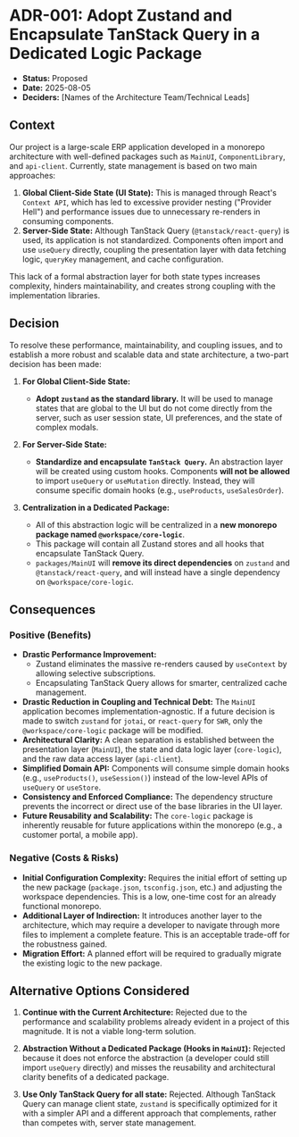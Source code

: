 # ADR-001: Adopt Zustand and Encapsulate TanStack Query in a Dedicated Logic Package

* **Status:** Proposed
* **Date:** 2025-08-05
* **Deciders:** [Names of the Architecture Team/Technical Leads]

## Context

Our project is a large-scale ERP application developed in a monorepo architecture with well-defined packages such as `MainUI`, `ComponentLibrary`, and `api-client`. Currently, state management is based on two main approaches:

1.  **Global Client-Side State (UI State):** This is managed through React's `Context API`, which has led to excessive provider nesting ("Provider Hell") and performance issues due to unnecessary re-renders in consuming components.
2.  **Server-Side State:** Although TanStack Query (`@tanstack/react-query`) is used, its application is not standardized. Components often import and use `useQuery` directly, coupling the presentation layer with data fetching logic, `queryKey` management, and cache configuration.

This lack of a formal abstraction layer for both state types increases complexity, hinders maintainability, and creates strong coupling with the implementation libraries.

## Decision

To resolve these performance, maintainability, and coupling issues, and to establish a more robust and scalable data and state architecture, a two-part decision has been made:

1.  **For Global Client-Side State:**
    * **Adopt `zustand` as the standard library.** It will be used to manage states that are global to the UI but do not come directly from the server, such as user session state, UI preferences, and the state of complex modals.

2.  **For Server-Side State:**
    * **Standardize and encapsulate `TanStack Query`.** An abstraction layer will be created using custom hooks. Components **will not be allowed** to import `useQuery` or `useMutation` directly. Instead, they will consume specific domain hooks (e.g., `useProducts`, `useSalesOrder`).

3.  **Centralization in a Dedicated Package:**
    * All of this abstraction logic will be centralized in a **new monorepo package named `@workspace/core-logic`**.
    * This package will contain all Zustand stores and all hooks that encapsulate TanStack Query.
    * `packages/MainUI` will **remove its direct dependencies** on `zustand` and `@tanstack/react-query`, and will instead have a single dependency on `@workspace/core-logic`.

## Consequences

### Positive (Benefits)

* **Drastic Performance Improvement:**
    * Zustand eliminates the massive re-renders caused by `useContext` by allowing selective subscriptions.
    * Encapsulating TanStack Query allows for smarter, centralized cache management.
* **Drastic Reduction in Coupling and Technical Debt:** The `MainUI` application becomes implementation-agnostic. If a future decision is made to switch `zustand` for `jotai`, or `react-query` for `SWR`, only the `@workspace/core-logic` package will be modified.
* **Architectural Clarity:** A clean separation is established between the presentation layer (`MainUI`), the state and data logic layer (`core-logic`), and the raw data access layer (`api-client`).
* **Simplified Domain API:** Components will consume simple domain hooks (e.g., `useProducts()`, `useSession()`) instead of the low-level APIs of `useQuery` or `useStore`.
* **Consistency and Enforced Compliance:** The dependency structure prevents the incorrect or direct use of the base libraries in the UI layer.
* **Future Reusability and Scalability:** The `core-logic` package is inherently reusable for future applications within the monorepo (e.g., a customer portal, a mobile app).

### Negative (Costs & Risks)

* **Initial Configuration Complexity:** Requires the initial effort of setting up the new package (`package.json`, `tsconfig.json`, etc.) and adjusting the workspace dependencies. This is a low, one-time cost for an already functional monorepo.
* **Additional Layer of Indirection:** It introduces another layer to the architecture, which may require a developer to navigate through more files to implement a complete feature. This is an acceptable trade-off for the robustness gained.
* **Migration Effort:** A planned effort will be required to gradually migrate the existing logic to the new package.

## Alternative Options Considered

1.  **Continue with the Current Architecture:** Rejected due to the performance and scalability problems already evident in a project of this magnitude. It is not a viable long-term solution.

2.  **Abstraction Without a Dedicated Package (Hooks in `MainUI`):** Rejected because it does not enforce the abstraction (a developer could still import `useQuery` directly) and misses the reusability and architectural clarity benefits of a dedicated package.

3.  **Use Only TanStack Query for all state:** Rejected. Although TanStack Query can manage client state, `zustand` is specifically optimized for it with a simpler API and a different approach that complements, rather than competes with, server state management.
